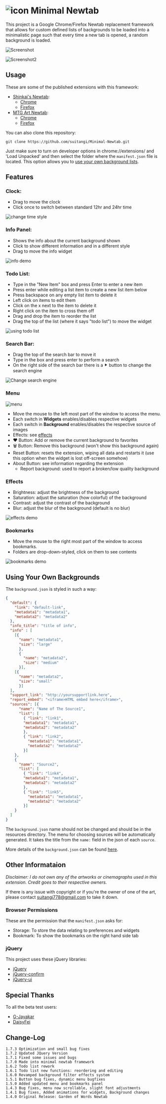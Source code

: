 # ![icon](https://raw.githubusercontent.com/suitangi/Minimal-Newtab/master/chrome-extension/icons/icon48.png) Minimal Newtab
This project is a Google Chrome/Firefox Newtab replacement framework that allows for custom defined lists of backgrounds to be loaded into a minimalistic page such that every time a new tab is opened, a random background is loaded.

![Screenshot](https://i.imgur.com/hlx28h5.gif)

![Screenshot2](https://raw.githubusercontent.com/suitangi/Minimal-Newtab/master/resources/Images/SC2.png)
## Usage
These are some of the published extensions with this framework:
* [Shinkai's Newtab](https://suitangi.github.io/Minimal-Newtab/resources/Shinkai's%20Newtab):
  * [Chrome](https://chrome.google.com/webstore/detail/ojaookiigngaiipdhccdoaalmjpgpigh/)
  * [Firefox](https://addons.mozilla.org/en-US/firefox/addon/garden-of-words-newtab/)
* [MTG Art Newtab](https://suitangi.github.io/Minimal-Newtab/resources/MtG%20Art%20Newtab):
  * [Chrome](https://chrome.google.com/webstore/detail/mtg-art-newtab/nakflbaaglkajjpbfnpjmpjaakbjlpfl)
  * [Firefox](https://suitangi.github.io/Minimal-Newtab/resources/MtG%20Art%20Newtab)

You can also clone this repository:
```
git clone https://github.com/suitangi/Minimal-Newtab.git
```
Just make sure to turn on developer options in chrome://extensions/ and 'Load Unpacked' and then select the folder where the `manifest.json` file is located.
This option allows you to [use your own background lists](#using-your-own-backgrounds).

## Features
### Clock:
- Drag to move the clock
- Click once to switch between standard 12hr and 24hr time

![change time style](https://i.imgur.com/gsC0Lz5.gif)

### Info Panel:
- Shows the info about the current background shown
- Click to show different information and in a different style
- Drag to move the info widget

![info demo](https://i.imgur.com/vvEC3su.gif)

### Todo List:
- Type in the "New Item" box and press Enter to enter a new item
- Press enter while editing a list item to create a new list item below
- Press backspace on any empty list item to delete it
- Left click on items to edit them
- Click on the x next to the item to delete it
- Right click on the item to cross them off
- Drag and drop the item to reorder the list
- Drag the top of the list (where it says "todo list") to move the widget

![using todo list](https://i.imgur.com/CtGcsnQ.gif)

### Search Bar:
- Drag the top of the search bar to move it
- Type in the box and press enter to perform a search
- On the right side of the search bar there is a ⯈ button to change the search engine

![Change search engine](https://i.imgur.com/jsSynRH.gif)

### Menu
![menu](https://i.imgur.com/RoTnqtU.gif)
- Move the mouse to the left most part of the window to access the menu.
- Each switch in **Widgets** enables/disables respective widgets
- Each switch in **Background** enables/disables the respective source of images
- Effects: see [effects](#Effects)
- ❤ Button: Add or remove the current background to favorites
- 🗑️ Button: Remove this background (won't show this background again)
- Reset Button: resets the extension, wiping all data and restarts it (use this option when the widget is lost off-screen somehow)
- About Button: see information regarding the extension
  - Report background: used to report a broken/low quality background

### Effects
  - Brightness: adjust the brightness of the background
  - Saturation: adjust the saturation (how colorful) of the background
  - Contrast: adjust the contrast of the background
  - Blur: adjust the blur of the background (default is no blur)

![effects demo](https://i.imgur.com/H82sqcW.gif)

### Bookmarks
- Move the mouse to the right most part of the window to access bookmarks.
- Folders are drop-down-styled, click on them to see contents

![bookmarks demo](https://i.imgur.com/3fgvKxo.gif)

## Using Your Own Backgrounds
The `background.json` is styled in such a way:

```json
{
  "default": {
    "link": "default-link",
    "metadata1": "metadata1",
    "metadata2": "metadata2"
  },
  "info_title": "title of info",
  "info" : [
    [{
      "name": "metadata1",
      "size": "large"
      },
      {
        "name": "metadata2",
        "size": "medium"
      }],
    [{
      "name": "metadata2",
      "size": "small"
      }]
  ],
  "support_link": "http://yoursupportlink.here",
  "report_embed": "<iframe>HTML embed here</iframe>",
  "sources": [{
      "name": "Name of The Source1",
      "list": [
        { "link": "link1",
        "metadata1": "metadata1",
        "metadata2": "metadata2"
        },
        { "link": "link2",
          "metadata1": "metadata1",
          "metadata2": "metadata2"
        }]
    },
    {
      "name": "Source2",
      "list": [
        { "link": "link4",
        "metadata1": "metadata1",
        "metadata2": "metadata2"
        },
        { "link": "link5",
          "metadata1": "metadata1",
          "metadata2": "metadata2"
        }]
    }
  ]
}
```

The `background.json` name should not be changed and should be in the resources directory.
The menu for choosing sources will be automatically generated. It takes the title from the `name:` field in the json of each `source`.

More details of the `background.json` can be found [here](https://suitangi.github.io/Minimal-Newtab/resources/Background%20JSON).

## Other Informataion
*Disclaimer: I do not own any of the artworks or cinemagraphs used in this extension. Credit goes to their respective owners.*

If there is any issue with copyright or if you're the owner of one of the art, please contact suitangi778@gmail.com to take it down.

### Browser Permissions
These are the permission that the `manifest.json` asks for:
- Storage: To store the data relating to preferences and widgets
- Bookmark: To show the bookmarks on the right hand side tab

### jQuery
This project uses these jQuery libraries:
- [jQuery](https://github.com/jquery/jquery)
- [jQuery-confirm](https://github.com/craftpip/jquery-confirm)
- [jQuery-ui](https://github.com/jquery/jquery-ui)

## Special Thanks
To all the beta test users:
- [G-Jayakar](https://github.com/G-Jayakar)
- [DaisyFei](https://github.com/DaisyFei)

## Change-Log
```
1.7.3 Optimization and small bug fixes
1.7.2 Updated JQuery Version
1.7.1 Fixed some issues and bugs
1.7.0 Made into minimal newtab framework
1.6.2 Todo list rework
1.6.1 Todo list new functions: reordering and editing
1.6.0 Revamped background filter effects system
1.5.1 Button bug fixes, dynamic menu bugfixes
1.5.0 Added updated menu and bookmarks panel
1.4.3 Bug fixes, menu now scrollable, slight font adjustments
1.4.1 Bug fixes, Added animations for widgets, Background changes
1.4.0 Original Release: Garden of Words Newtab
```
